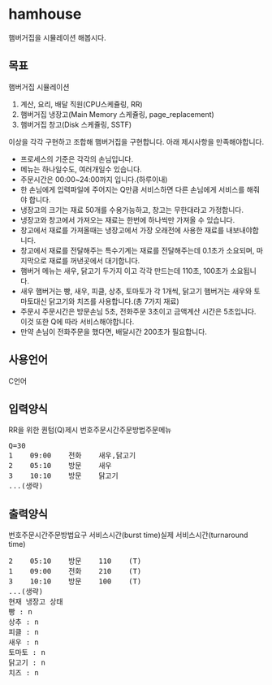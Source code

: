 # hamhouse
햄버거집을 시뮬레이션 해봅시다.

## 목표
햄버거집 시뮬레이션

1. 계산, 요리, 배달 직원(CPU스케쥴링, RR)
2. 햄버거집 냉장고(Main Memory 스케쥴링, page_replacement)
3. 햄버거집 창고(Disk 스케쥴링, SSTF)

이상을 각각 구현하고 조합해 햄버거집을 구현합니다.
아래 제시사항을 만족해야합니다.

* 프로세스의 기준은 각각의 손님입니다.
* 메뉴는 하나일수도, 여러개일수 있습니다.
* 주문시간은 00:00~24:00까지 입니다.(하루이내)
* 한 손님에게 입력파일에 주어지는 Q만큼 서비스하면 다른 손님에게 서비스를 해줘야 합니다.
* 냉장고의 크기는 재료 50개를 수용가능하고, 창고는 무한대라고 가정합니다.
* 냉장고와 창고에서 가져오는 재료는 한번에 하나씩만 가져올 수 있습니다.
* 창고에서 재료를 가져올때는 냉장고에서 가장 오래전에 사용한 재료를 내보내야합니다.
* 창고에서 재료를 전달해주는 특수기계는 재료를 전달해주는데 0.1초가 소요되며, 마지막으로 재료를 꺼낸곳에서 대기합니다.
* 햄버거 메뉴는 새우, 닭고기 두가지 이고 각각 만드는데 110초, 100초가 소요됩니다.
* 새우 햄버거는 빵, 새우, 피클, 상추, 토마토가 각 1개씩, 닭고기 햄버거는 새우와 토마토대신 닭고기와 치즈를 사용합니다.(총 7가지 재료)
* 주문시 주문시간은 방문손님 5초, 전화주문 3초이고 금액계산 시간은 5초입니다. 이것 또한 Q에 따라 서비스해야합니다.
* 만약 손님이 전화주문을 했다면, 배달시간 200초가 필요합니다.

## 사용언어
C언어

## 입력양식
RR을 위한 퀀텀(Q)제시
번호<tab>주문시간<tab>주문방법<tab>주문메뉴
  
<pre>
Q=30
1    09:00    전화    새우,닭고기
2    05:10    방문    새우
3    10:10    방문    닭고기
...(생략)
</pre>

## 출력양식
번호<tab>주문시간<tab>주문방법<tab>요구 서비스시간(burst time)<tab>실제 서비스시간(turnaround time)

<pre>
2    05:10    방문    110    (T)
1    09:00    전화    210    (T)
3    10:10    방문    100    (T)
...(생략)
현재 냉장고 상태
빵 : n
상추 : n
피클 : n
새우 : n
토마토 : n
닭고기 : n
치즈 : n
</pre>
